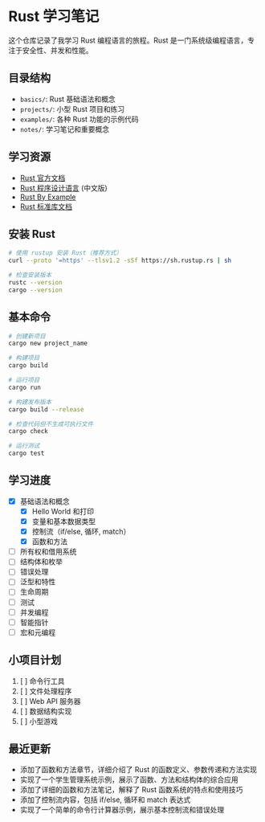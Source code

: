# Rust 学习笔记

这个仓库记录了我学习 Rust 编程语言的旅程。Rust 是一门系统级编程语言，专注于安全性、并发和性能。

## 目录结构

- `basics/`: Rust 基础语法和概念
- `projects/`: 小型 Rust 项目和练习
- `examples/`: 各种 Rust 功能的示例代码
- `notes/`: 学习笔记和重要概念

## 学习资源

- [Rust 官方文档](https://www.rust-lang.org/zh-CN/learn)
- [Rust 程序设计语言](https://kaisery.github.io/trpl-zh-cn/) (中文版)
- [Rust By Example](https://doc.rust-lang.org/rust-by-example/index.html)
- [Rust 标准库文档](https://doc.rust-lang.org/std/)

## 安装 Rust

```bash
# 使用 rustup 安装 Rust（推荐方式）
curl --proto '=https' --tlsv1.2 -sSf https://sh.rustup.rs | sh

# 检查安装版本
rustc --version
cargo --version
```

## 基本命令

```bash
# 创建新项目
cargo new project_name

# 构建项目
cargo build

# 运行项目
cargo run

# 构建发布版本
cargo build --release

# 检查代码但不生成可执行文件
cargo check

# 运行测试
cargo test
```

## 学习进度

- [x] 基础语法和概念
  - [x] Hello World 和打印
  - [x] 变量和基本数据类型
  - [x] 控制流（if/else, 循环, match）
  - [x] 函数和方法
- [ ] 所有权和借用系统
- [ ] 结构体和枚举
- [ ] 错误处理
- [ ] 泛型和特性
- [ ] 生命周期
- [ ] 测试
- [ ] 并发编程
- [ ] 智能指针
- [ ] 宏和元编程

## 小项目计划

1. [ ] 命令行工具
2. [ ] 文件处理程序
3. [ ] Web API 服务器
4. [ ] 数据结构实现
5. [ ] 小型游戏

## 最近更新

- 添加了函数和方法章节，详细介绍了 Rust 的函数定义、参数传递和方法实现
- 实现了一个学生管理系统示例，展示了函数、方法和结构体的综合应用
- 添加了详细的函数和方法笔记，解释了 Rust 函数系统的特点和使用技巧
- 添加了控制流内容，包括 if/else, 循环和 match 表达式
- 实现了一个简单的命令行计算器示例，展示基本控制流和错误处理